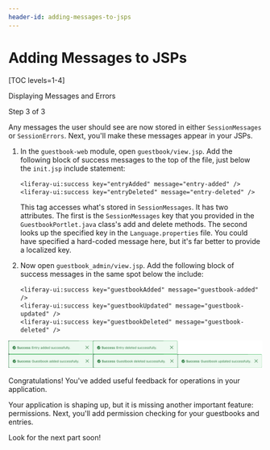 ```yaml
---
header-id: adding-messages-to-jsps
---
```


# Adding Messages to JSPs

[TOC levels=1-4]

<div class="learn-path-step row">
    <p id="stepTitle">Displaying Messages and Errors</p><p>Step 3 of 3</p>
</div>

Any messages the user should see are now stored in either `SessionMessages` or
`SessionErrors`. Next, you'll make these messages appear in your JSPs. 

1.  In the `guestbook-web` module, open `guestbook/view.jsp`. Add the 
    following block of success messages to the top of the file, just below the 
    `init.jsp` include statement:

    ```markup
    <liferay-ui:success key="entryAdded" message="entry-added" />
    <liferay-ui:success key="entryDeleted" message="entry-deleted" />
    ```

    This tag accesses what's stored in `SessionMessages`. It has two attributes. 
    The first is the `SessionMessages` key that you provided in the 
    `GuestbookPortlet.java` class's add and delete methods. The second looks up 
    the specified key in the `Language.properties` file. You could have 
    specified a hard-coded message here, but it's far better to provide a 
    localized key. 

2.  Now open `guestbook_admin/view.jsp`. Add the following block of 
    success messages in the same spot below the include: 

    ```markup
    <liferay-ui:success key="guestbookAdded" message="guestbook-added" />
    <liferay-ui:success key="guestbookUpdated" message="guestbook-updated" />
    <liferay-ui:success key="guestbookDeleted" message="guestbook-deleted" />
    ```

![Figure 1: Now the message displays the value you specified in `Language.properties`.](../../../images/message-complete.png)

Congratulations! You've added useful feedback for operations in your 
application. 

Your application is shaping up, but it is missing another important feature:
permissions. Next, you'll add permission checking for your guestbooks and
entries. 

Look for the next part soon! 
